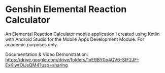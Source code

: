 # Genshin Elemental Reaction Calculator
An Elemental Reaction Calculator mobile application I created using Kotlin with Android Studio for the Mobile Apps Development Module. For academic purposes only.

Documentation & Video Demonstration: https://drive.google.com/drive/folders/1nE9BY0o4QV6-StF2JF-ExKlwtOiJsQM4?usp=sharing
